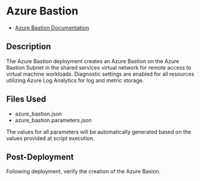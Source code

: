 # Azure Bastion

- [Azure Bastion Documentation](https://docs.microsoft.com/en-us/azure/bastion/bastion-overview "Azure Bastion Documentation")

## Description

The Azure Bastion deployment creates an Azure Bastion on the Azure Bastion Subnet in the shared services virtual network for remote access to virtual machine workloads.  Diagnostic settings are enabled for all resources utilizing Azure Log Analytics for log and metric storage.

## Files Used

- azure_bastion.json
- azure_bastion.parameters.json

The values for all parameters will be automatically generated based on the values provided at script execution.

## Post-Deployment

Following deployment, verify the creation of the Azure Basion.
